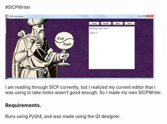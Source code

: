 #SICPWriter
![The program in action.](image.PNG)

I am reading through SICP currently, but I realized my current editor that I was using to take notes wasn't good enough.
So I made my own SICPWriter.

### Requirements.

Runs using PyQt4, and was made using the Qt designer.



